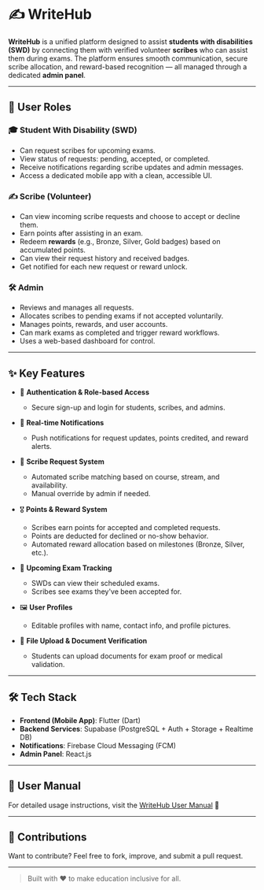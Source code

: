 # ✍️ WriteHub

**WriteHub** is a unified platform designed to assist **students with disabilities (SWD)** by connecting them with verified volunteer **scribes** who can assist them during exams. The platform ensures smooth communication, secure scribe allocation, and reward-based recognition — all managed through a dedicated **admin panel**.

---

## 👥 User Roles

### 🎓 Student With Disability (SWD)
- Can request scribes for upcoming exams.
- View status of requests: pending, accepted, or completed.
- Receive notifications regarding scribe updates and admin messages.
- Access a dedicated mobile app with a clean, accessible UI.

### ✍️ Scribe (Volunteer)
- Can view incoming scribe requests and choose to accept or decline them.
- Earn points after assisting in an exam.
- Redeem **rewards** (e.g., Bronze, Silver, Gold badges) based on accumulated points.
- Can view their request history and received badges.
- Get notified for each new request or reward unlock.

### 🛠️ Admin
- Reviews and manages all requests.
- Allocates scribes to pending exams if not accepted voluntarily.
- Manages points, rewards, and user accounts.
- Can mark exams as completed and trigger reward workflows.
- Uses a web-based dashboard for control.

---

## ✨ Key Features

- 🔐 **Authentication & Role-based Access**
  - Secure sign-up and login for students, scribes, and admins.

- 📲 **Real-time Notifications**
  - Push notifications for request updates, points credited, and reward alerts.

- 🧾 **Scribe Request System**
  - Automated scribe matching based on course, stream, and availability.
  - Manual override by admin if needed.

- 🎖️ **Points & Reward System**
  - Scribes earn points for accepted and completed requests.
  - Points are deducted for declined or no-show behavior.
  - Automated reward allocation based on milestones (Bronze, Silver, etc.).

- 📅 **Upcoming Exam Tracking**
  - SWDs can view their scheduled exams.
  - Scribes see exams they've been accepted for.

- 🖼️ **User Profiles**
  - Editable profiles with name, contact info, and profile pictures.

- 📁 **File Upload & Document Verification**
  - Students can upload documents for exam proof or medical validation.

---

## 🛠️ Tech Stack

- **Frontend (Mobile App)**: Flutter (Dart)
- **Backend Services**: Supabase (PostgreSQL + Auth + Storage + Realtime DB)
- **Notifications**: Firebase Cloud Messaging (FCM)
- **Admin Panel**: React.js


---

## 📖 User Manual

For detailed usage instructions, visit the [WriteHub User Manual](https://www.notion.so/Welcome-to-WriteHub-1cef09cd743a80999857d5af9b953c85?pvs=4) 📘

---

## 🤝 Contributions

Want to contribute? Feel free to fork, improve, and submit a pull request.

---

> Built with ❤️ to make education inclusive for all.
